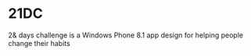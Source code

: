 21DC
====

2&amp; days challenge is a Windows Phone 8.1 app design for helping people change their habits

